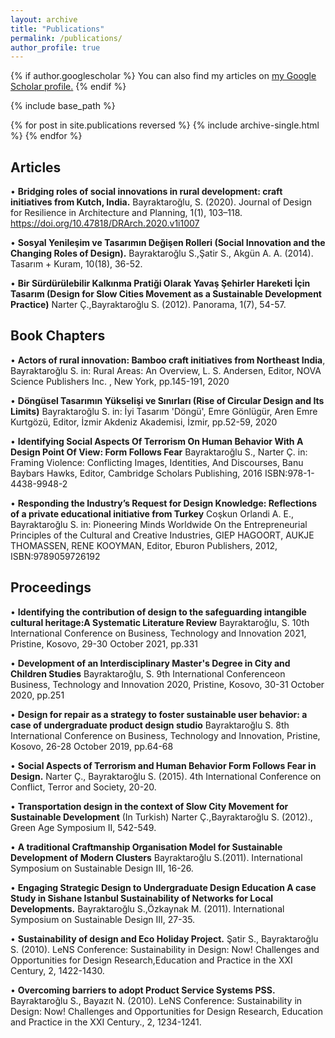 ```yaml
---
layout: archive
title: "Publications"
permalink: /publications/
author_profile: true
---
```


{% if author.googlescholar %}
  You can also find my articles on <u><a href="{{author.googlescholar}}">my Google Scholar profile</a>.</u>
{% endif %}

{% include base_path %}

{% for post in site.publications reversed %}
  {% include archive-single.html %}
{% endfor %}

<sup></sup>


## Articles

•	**Bridging roles of social innovations in rural development: craft initiatives from Kutch, India.** Bayraktaroğlu, S. (2020). Journal of Design for Resilience in Architecture and Planning, 1(1), 103–118. https://doi.org/10.47818/DRArch.2020.v1i1007

•	**Sosyal Yenileşim ve Tasarımın Değişen Rolleri (Social Innovation and the Changing Roles of Design).** Bayraktaroğlu S.,Şatir S., Akgün A. A. (2014). Tasarım + Kuram, 10(18), 36-52. 

•	**Bir Sürdürülebilir Kalkınma Pratiği Olarak Yavaş Şehirler Hareketi İçin Tasarım (Design for Slow Cities Movement as a Sustainable Development Practice)** Narter Ç.,Bayraktaroğlu S. (2012). Panorama, 1(7), 54-57. 

## Book Chapters

•	**Actors of rural innovation: Bamboo craft initiatives from Northeast India**, Bayraktaroğlu S. in: Rural Areas: An Overview, L. S. Andersen, Editor, NOVA Science Publishers Inc. , New York, pp.145-191, 2020

•	**Döngüsel Tasarımın Yükselişi ve Sınırları (Rise of Circular Design and Its Limits)** Bayraktaroğlu S. in: İyi Tasarım 'Döngü', Emre Gönlügür, Aren Emre Kurtgözü, Editor, İzmir Akdeniz Akademisi, İzmir, pp.52-59, 2020

•	**Identifying Social Aspects Of Terrorism On Human Behavior With A Design Point Of View: Form Follows Fear** Bayraktaroğlu S., Narter Ç. in: Framing Violence: Conflicting Images, Identities, And Discourses, Banu Baybars Hawks, Editor, Cambridge Scholars Publishing, 2016 ISBN:978-1-4438-9948-2

•	**Responding the Industry’s Request for Design Knowledge: Reflections of a private educational initiative from Turkey** Coşkun Orlandi A. E., Bayraktaroğlu S. in: Pioneering Minds Worldwide On the Entrepreneurial Principles of the Cultural and Creative Industries, GIEP HAGOORT, AUKJE THOMASSEN, RENE KOOYMAN, Editor, Eburon Publishers, 2012, ISBN:9789059726192

## Proceedings

•	**Identifying the contribution of design to the safeguarding intangible cultural heritage:A Systematic Literature Review** Bayraktaroğlu, S. 10th International Conference on Business, Technology and Innovation 2021, Pristine, Kosovo, 29-30 October 2021, pp.331 

•	**Development of an Interdisciplinary Master's Degree in City  and Children Studies** Bayraktaroğlu, S. 9th International Conferenceon Business, Technology and Innovation 2020, Pristine, Kosovo, 30-31 October 2020, pp.251 

•	**Design for repair as a strategy to foster sustainable user behavior: a case of undergraduate product design studio** Bayraktaroğlu S. 8th International Conference on Business, Technology and Innovation, Pristine, Kosovo, 26-28 October 2019, pp.64-68

•	**Social Aspects of Terrorism and Human Behavior Form Follows Fear in Design.** Narter Ç., Bayraktaroğlu S. (2015). 4th International Conference on Conflict, Terror and Society, 20-20.

•	**Transportation design in the context of Slow City Movement for Sustainable Development** (In Turkish) Narter Ç.,Bayraktaroğlu S. (2012)., Green Age Symposium II, 542-549. 

•	**A traditional Craftmanship Organisation Model for Sustainable Development of Modern Clusters** Bayraktaroğlu S.(2011). International Symposium on Sustainable Design III, 16-26. 

•	**Engaging Strategic Design to Undergraduate Design Education A case Study in Sishane Istanbul Sustainability of Networks for Local Developments.** Bayraktaroğlu S.,Özkaynak M. (2011). International Symposium on Sustainable Design III, 27-35.

•	**Sustainability of design and Eco Holiday Project.** Şatir S., Bayraktaroğlu S. (2010). LeNS Conference: Sustainability in Design: Now! Challenges and Opportunities for Design Research,Education and Practice in the XXI Century, 2, 1422-1430.

•	**Overcoming barriers to adopt Product Service Systems PSS.** Bayraktaroğlu S., Bayazıt N. (2010). LeNS Conference: Sustainability in Design: Now! Challenges and Opportunities for Design Research, Education and Practice in the XXI Century., 2, 1234-1241. 

